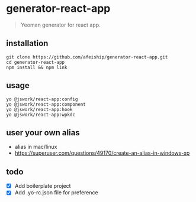 # generator-react-app
> Yeoman generator for react app.

## installation
```shell
git clone https://github.com/afeiship/generator-react-app.git
cd generator-react-app
npm install && npm link
```

## usage
```shell
yo @jswork/react-app:config
yo @jswork/react-app:component
yo @jswork/react-app:hook
yo @jswork/react-app:wpkdc
```

## user your own alias
+ alias in mac/linux
+ https://superuser.com/questions/49170/create-an-alias-in-windows-xp

## todo
- [x] Add boilerplate project
- [x] Add .yo-rc.json file for preference
